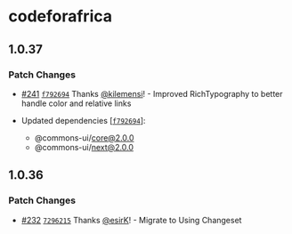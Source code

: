 # codeforafrica

## 1.0.37

### Patch Changes

- [#241](https://github.com/CodeForAfrica/ui/pull/241) [`f792694`](https://github.com/CodeForAfrica/ui/commit/f7926944fb505adaa8905dc8aeba04913f56ea85) Thanks [@kilemensi](https://github.com/kilemensi)! - Improved RichTypography to better handle color and relative links

- Updated dependencies [[`f792694`](https://github.com/CodeForAfrica/ui/commit/f7926944fb505adaa8905dc8aeba04913f56ea85)]:
  - @commons-ui/core@2.0.0
  - @commons-ui/next@2.0.0

## 1.0.36

### Patch Changes

- [#232](https://github.com/CodeForAfrica/ui/pull/232) [`7296215`](https://github.com/CodeForAfrica/ui/commit/7296215883220fdb14dde6e8fe3f9e9f9538baf6) Thanks [@esirK](https://github.com/esirK)! - Migrate to Using Changeset
